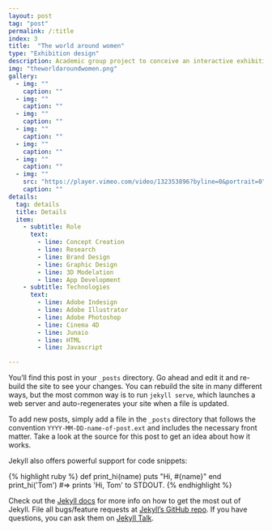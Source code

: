 ```yaml
---
layout: post
tag: "post"
permalink: /:title
index: 3
title:  "The world around women"
type: "Exhibition design"
description: Academic group project to conceive an interactive exhibition about women in design. The exhibition – The world around women – presents the work of 8 different designers from distant places on the globe, and also presents facts and news of their countries about the gender inequality suffered by women. Since the country is the common subject between the designers and the facts presented, all the identity of the exhibition is based in the flag colors of the different countries represented with stripes. The colored stripe is, in this way, the visual element that connects all the rooms in the exhibition and sets the tone to the approach for all the graphic material developed. The exhibition is complemented by an application that uses augmented reality to show further information about each designer and country.
img: "theworldaroundwomen.png"
gallery:
  - img: ""
    caption: ""
  - img: ""
    caption: ""
  - img: ""
    caption: ""
  - img: ""
    caption: ""
  - img: ""
    caption: ""
  - img: ""
    caption: ""
  - img: ""
    src: "https://player.vimeo.com/video/132353896?byline=0&portrait=0"
    caption: ""
details:
  tag: details
  title: Details
  item:
    - subtitle: Role
      text:
        - line: Concept Creation
        - line: Research
        - line: Brand Design
        - line: Graphic Design
        - line: 3D Modelation
        - line: App Development
    - subtitle: Technologies
      text:
        - line: Adobe Indesign
        - line: Adobe Illustrator
        - line: Adobe Photoshop
        - line: Cinema 4D
        - line: Junaio
        - line: HTML
        - line: Javascript

---
```

You’ll find this post in your `_posts` directory. Go ahead and edit it and re-build the site to see your changes. You can rebuild the site in many different ways, but the most common way is to run `jekyll serve`, which launches a web server and auto-regenerates your site when a file is updated.

To add new posts, simply add a file in the `_posts` directory that follows the convention `YYYY-MM-DD-name-of-post.ext` and includes the necessary front matter. Take a look at the source for this post to get an idea about how it works.

Jekyll also offers powerful support for code snippets:

{% highlight ruby %}
def print_hi(name)
  puts "Hi, #{name}"
end
print_hi('Tom')
#=> prints 'Hi, Tom' to STDOUT.
{% endhighlight %}

Check out the [Jekyll docs][jekyll-docs] for more info on how to get the most out of Jekyll. File all bugs/feature requests at [Jekyll’s GitHub repo][jekyll-gh]. If you have questions, you can ask them on [Jekyll Talk][jekyll-talk].

[jekyll-docs]: https://jekyllrb.com/docs/home
[jekyll-gh]:   https://github.com/jekyll/jekyll
[jekyll-talk]: https://talk.jekyllrb.com/

